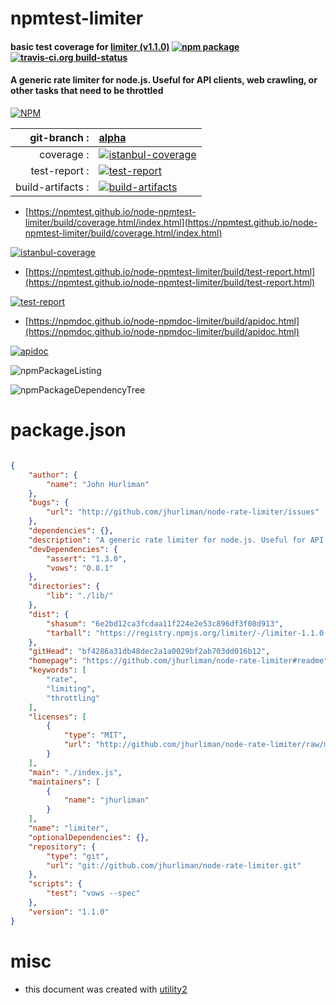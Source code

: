 # npmtest-limiter

#### basic test coverage for  [limiter (v1.1.0)](https://github.com/jhurliman/node-rate-limiter#readme)  [![npm package](https://img.shields.io/npm/v/npmtest-limiter.svg?style=flat-square)](https://www.npmjs.org/package/npmtest-limiter) [![travis-ci.org build-status](https://api.travis-ci.org/npmtest/node-npmtest-limiter.svg)](https://travis-ci.org/npmtest/node-npmtest-limiter)

#### A generic rate limiter for node.js. Useful for API clients, web crawling, or other tasks that need to be throttled

[![NPM](https://nodei.co/npm/limiter.png?downloads=true&downloadRank=true&stars=true)](https://www.npmjs.com/package/limiter)

| git-branch : | [alpha](https://github.com/npmtest/node-npmtest-limiter/tree/alpha)|
|--:|:--|
| coverage : | [![istanbul-coverage](https://npmtest.github.io/node-npmtest-limiter/build/coverage.badge.svg)](https://npmtest.github.io/node-npmtest-limiter/build/coverage.html/index.html)|
| test-report : | [![test-report](https://npmtest.github.io/node-npmtest-limiter/build/test-report.badge.svg)](https://npmtest.github.io/node-npmtest-limiter/build/test-report.html)|
| build-artifacts : | [![build-artifacts](https://npmtest.github.io/node-npmtest-limiter/glyphicons_144_folder_open.png)](https://github.com/npmtest/node-npmtest-limiter/tree/gh-pages/build)|

- [https://npmtest.github.io/node-npmtest-limiter/build/coverage.html/index.html](https://npmtest.github.io/node-npmtest-limiter/build/coverage.html/index.html)

[![istanbul-coverage](https://npmtest.github.io/node-npmtest-limiter/build/screenCapture.buildCi.browser.%252Ftmp%252Fbuild%252Fcoverage.lib.html.png)](https://npmtest.github.io/node-npmtest-limiter/build/coverage.html/index.html)

- [https://npmtest.github.io/node-npmtest-limiter/build/test-report.html](https://npmtest.github.io/node-npmtest-limiter/build/test-report.html)

[![test-report](https://npmtest.github.io/node-npmtest-limiter/build/screenCapture.buildCi.browser.%252Ftmp%252Fbuild%252Ftest-report.html.png)](https://npmtest.github.io/node-npmtest-limiter/build/test-report.html)

- [https://npmdoc.github.io/node-npmdoc-limiter/build/apidoc.html](https://npmdoc.github.io/node-npmdoc-limiter/build/apidoc.html)

[![apidoc](https://npmdoc.github.io/node-npmdoc-limiter/build/screenCapture.buildCi.browser.%252Ftmp%252Fbuild%252Fapidoc.html.png)](https://npmdoc.github.io/node-npmdoc-limiter/build/apidoc.html)

![npmPackageListing](https://npmtest.github.io/node-npmtest-limiter/build/screenCapture.npmPackageListing.svg)

![npmPackageDependencyTree](https://npmtest.github.io/node-npmtest-limiter/build/screenCapture.npmPackageDependencyTree.svg)



# package.json

```json

{
    "author": {
        "name": "John Hurliman"
    },
    "bugs": {
        "url": "http://github.com/jhurliman/node-rate-limiter/issues"
    },
    "dependencies": {},
    "description": "A generic rate limiter for node.js. Useful for API clients, web crawling, or other tasks that need to be throttled",
    "devDependencies": {
        "assert": "1.3.0",
        "vows": "0.8.1"
    },
    "directories": {
        "lib": "./lib/"
    },
    "dist": {
        "shasum": "6e2bd12ca3fcdaa11f224e2e53c896df3f08d913",
        "tarball": "https://registry.npmjs.org/limiter/-/limiter-1.1.0.tgz"
    },
    "gitHead": "bf4286a31db48dec2a1a0029bf2ab703dd016b12",
    "homepage": "https://github.com/jhurliman/node-rate-limiter#readme",
    "keywords": [
        "rate",
        "limiting",
        "throttling"
    ],
    "licenses": [
        {
            "type": "MIT",
            "url": "http://github.com/jhurliman/node-rate-limiter/raw/master/LICENSE.txt"
        }
    ],
    "main": "./index.js",
    "maintainers": [
        {
            "name": "jhurliman"
        }
    ],
    "name": "limiter",
    "optionalDependencies": {},
    "repository": {
        "type": "git",
        "url": "git://github.com/jhurliman/node-rate-limiter.git"
    },
    "scripts": {
        "test": "vows --spec"
    },
    "version": "1.1.0"
}
```



# misc
- this document was created with [utility2](https://github.com/kaizhu256/node-utility2)
